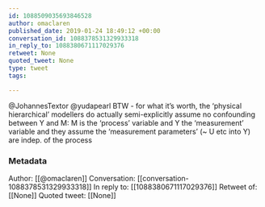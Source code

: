 ```yaml
---
id: 1088509035693846528
author: omaclaren
published_date: 2019-01-24 18:49:12 +00:00
conversation_id: 1088378531329933318
in_reply_to: 1088380671117029376
retweet: None
quoted_tweet: None
type: tweet
tags:

---
```


@JohannesTextor @yudapearl BTW - for what it’s worth, the ‘physical hierarchical’ modellers do actually semi-explicitly assume no confounding between Y and M: M is the ‘process’ variable and Y the ‘measurement’ variable and they assume the ‘measurement parameters’ (~ U etc into Y) are indep. of the process

### Metadata

Author: [[@omaclaren]]
Conversation: [[conversation-1088378531329933318]]
In reply to: [[1088380671117029376]]
Retweet of: [[None]]
Quoted tweet: [[None]]
